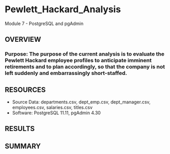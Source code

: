 # Pewlett_Hackard_Analysis
Module 7 - PostgreSQL and pgAdmin

## OVERVIEW
### Purpose:  The purpose of the current analysis is to evaluate the Pewlett Hackard employee profiles to anticipate imminent retirements and to plan accordingly, so that the company is not left suddenly and embarrassingly short-staffed.


## RESOURCES
- Source Data: departments.csv, dept_emp.csv, dept_manager.csv, employees.csv, salaries.csv, titles.csv
- Software:  PostgreSQL 11.11, pgAdmin 4.30


## RESULTS


## SUMMARY

